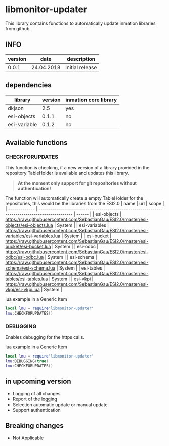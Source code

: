 # libmonitor-updater

This library contains functions to automatically update inmation libraries from github.

## INFO

| version | date       | description     |
| ------- | ---------- | --------------- |
| 0.0.1   | 24.04.2018 | Initial release |

## dependencies

| library      | version | inmation core library |
| ------------ | ------- | --------------------- |
| dkjson       | 2.5     | yes                   |
| esi-objects  | 0.1.1   | no                    |
| esi-variable | 0.1.2   | no                    |

## Available functions

### CHECKFORUPDATES

This function is checking, if a new version of a library provided in the repository TableHolder is available and updates this library.
>**At the moment only support for git repositories without authentication!**

The function will automatically create a empty TableHolder for the repositories, this would be the libraries from the ESI2.0
| name          | url                                                                                            | scope  |
| ------------- | ---------------------------------------------------------------------------------------------- | ------ |
| esi-objects   | <https://raw.githubusercontent.com/SebastianGau/ESI2.0/master/esi-objects/esi-objects.lua>     | System |
| esi-variables | <https://raw.githubusercontent.com/SebastianGau/ESI2.0/master/esi-variables/esi-variables.lua> | System |
| esi-bucket    | <https://raw.githubusercontent.com/SebastianGau/ESI2.0/master/esi-bucket/esi-bucket.lua>       | System |
| esi-odbc      | <https://raw.githubusercontent.com/SebastianGau/ESI2.0/master/esi-odbc/esi-odbc.lua>           | System |
| esi-schema    | <https://raw.githubusercontent.com/SebastianGau/ESI2.0/master/esi-schema/esi-schema.lua>       | System |
| esi-tables    | <https://raw.githubusercontent.com/SebastianGau/ESI2.0/master/esi-tables/esi-tables.lua>       | System |
| esi-vkpi      | <https://raw.githubusercontent.com/SebastianGau/ESI2.0/master/esi-vkpi/esi-vkpi.lua>           | System |

lua example in a Generic Item

```lua
local lmu = require'libmonitor-updater'
lmu:CHECKFORUPDATES()
```

### DEBUGGING

Enables debugging for the https calls.

lua example in a Generic Item

```lua
local lmu = require'libmonitor-updater'
lmu:DEBUGGING(true)
lmu:CHECKFORUPDATES()
```

## in upcoming version

- Logging of all changes
- Report of the logging
- Selection automatic update or manual update
- Support authentication

## Breaking changes

- Not Applicable